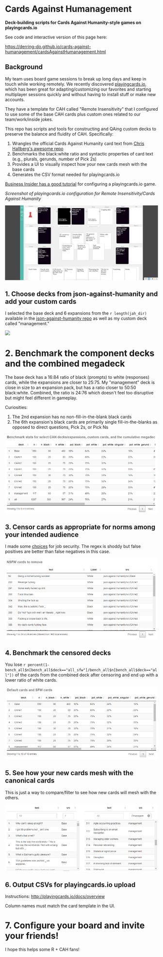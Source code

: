 # Cards Against Humanagement 

**Deck-building scripts for Cards Against Humanity-style games on playingcards.io**

See code and interactive version of this page here:

https://derring-do.github.io/cards-against-humanagement/cardsAgainstHumanagement.html

## Background

My team uses board game sessions to break up long days and keep in touch while working remotely. We recently discovered [playingcards.io](http://playingcards.io/docs/overview), which has been great for adapting/customizing our favorites and starting multiplayer sessions quickly and without having to install stuff or make new accounts.

They have a template for CAH called "Remote Insensitivity" that I configured to use some of the base CAH cards plus custom ones related to our team/work/inside jokes.

This repo has scripts and tools for constructing and QAing custom decks to preserve the balance and fluidity of CAH. Specifically:

1. Wrangles the official Cards Against Humanity card text from [Chris Hallberg's awesome repo](https://github.com/crhallberg/json-against-humanity)
2. Benchmarks the black:white ratio and syntactic properties of card text (e.g., plurals, gerunds, number of Pick 2s)
3. Provides a UI to visually inspect how your new cards mesh with the base cards 
4. Generates the CSV format needed for playingcards.io

[Business Insider has a good tutorial](https://www.businessinsider.com/cards-against-humanity-virtually-online-video-chat-how-to-play-2020-3) for configuring a playingcards.io game.

*Screenshot of playingcards.io configuration for Remote Insensitivity/Cards Against Humanity*

![](screenshots/00_ui.png)

## 1. Choose decks from json-against-humanity and add your custom cards

I selected the base deck and 6 expansions from the `r length(jah_dir)` available in the [json-against-humanity repo](https://github.com/crhallberg/json-against-humanity/tree/master/src) as well as my custom deck called "management." 

![](screenshots/screenshots/01_example_rows.PNG)

# 2. Benchmark the component decks and the combined megadeck

The base deck has a 16:84 ratio of black (prompts) to white (responses) cards, while the expansions are closer to 25:75. My "management" deck is close in size to an expansion pack, but has a ratio closer to 50:50  black:white. Combined, the ratio is 24:76 which doesn't feel too disruptive but might feel different in gameplay.

Curiosities:

1. The 2nd expansion has no non-fill-in-the-blank black cards
1. The 6th expansion's black cards are primarily single fill-in-the-blanks as opposed to direct questions, Pick 2s, or Pick Ns

![](screenshots/02_benchmarks.PNG)

## 3. Censor cards as appropriate for norms among your intended audience

I made some [choices](utils.R) for job security. The regex is shoddy but false positives are better than false negatives in this case.

![](screenshots/03_censored.PNG)

## 4. Benchmark the censored decks

You lose `r percent(1-bench_all$n[bench_all$deck=="all_sfw"]/bench_all$n[bench_all$deck=="all"])` of the cards from the combined deck after censoring and end up with a lower ratio of white cards.

![](screenshots/04_censored_benchmarks.PNG)

## 5. See how your new cards mesh with the canonical cards

This is just a way to compare/filter to see how new cards will mesh with the others.

![](screenshots/05_compare.PNG)

## 6. Output CSVs for playingcards.io upload

Instructions: http://playingcards.io/docs/overview

Column names must match the card template in the UI.

# 7. Configure your board and invite your friends!

I hope this helps some R + CAH fans!
